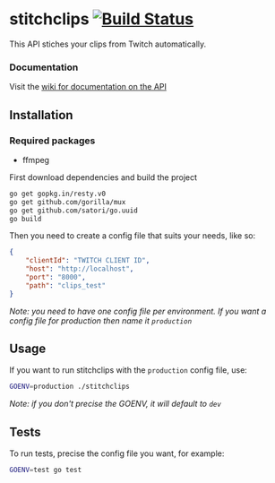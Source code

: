 # stitchclips [![Build Status](https://travis-ci.com/Sadzeih/stitchclips.svg?token=yuJvgH2HnePzuxC8VB7p&branch=master)](https://travis-ci.com/Sadzeih/stitchclips)

This API stiches your clips from Twitch automatically.

### Documentation

Visit the [wiki for documentation on the API](https://github.com/Sadzeih/stitchclips/wiki)

## Installation

### Required packages

* ffmpeg

First download dependencies and build the project

```bash
go get gopkg.in/resty.v0
go get github.com/gorilla/mux
go get github.com/satori/go.uuid
go build
```

Then you need to create a config file that suits your needs, like so:
```json
{
	"clientId": "TWITCH CLIENT ID",
	"host": "http://localhost",
	"port": "8000",
	"path": "clips_test"
}
```
*Note: you need to have one config file per environment. If you want a config file for production then name it `production`*

## Usage

If you want to run stitchclips with the `production` config file, use:

```bash
GOENV=production ./stitchclips
```
*Note: if you don't precise the GOENV, it will default to `dev`*

## Tests

To run tests, precise the config file you want, for example:

```bash
GOENV=test go test
```
